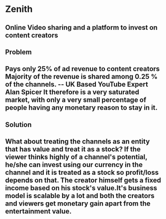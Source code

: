 # Zenith  
Online Video sharing and a platform to invest on content creators
----

## Problem  
Pays only 25% of ad revenue to content creators
Majority of the revenue is shared among 0.25 % of the channels. -- UK Based YouTube Expert Alan Spicer
It therefore is a very saturated market, with only a very small percentage of people having any monetary reason to stay in it. 
----

## Solution  
What about treating the channels as an entity that has value and treat it as a stock? If the viewer thinks highly of a channel's potential, he/she can invest using our currency in the channel and it is treated as a stock so profit/loss depends on that. The creator himself gets a fixed income based on his stock's value.It's business model is scalable by a lot and both the creators and viewers get monetary gain apart from the entertainment value.
----
